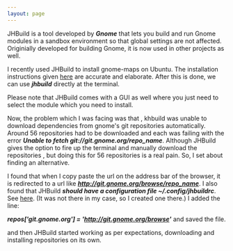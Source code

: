 ```yaml
---
layout: page
---
```


JHBuild is a tool developed by ***Gnome*** that lets you build and run Gnome modules in a sandbox environment so that global settings are not affected. Originially developed for building Gnome, it is now used in other projects as well.

I recently used JHBuild to install gnome-maps on Ubuntu. The installation instructions given [here](https://wiki.gnome.org/GnomeLove/BuildGnome) are accurate and elaborate. After this is done, we can use ***jhbuild*** directly at the terminal.

Please note that JHBuild comes with a GUI as well where you just need to select the module which you need to install.

Now, the problem which I was facing was that , khbuild was unable to download dependencies from gnome's git repositories automatically. Around 56 repositories had to be downloaded and each was failing with the error ***Unable to fetch git://git.gnome.org/repo_name***. Although JHBuild gives the option to fire up the terminal and manually download the repositories , but doing this for 56 repositories is a real pain. So, I set about finding an alternative.

I found that when I copy paste the url on the address bar of the browser, it is redirected to a url like ***http://git.gnome.org/browse/repo_name***.
I also found that JHBuild ***should have a configuration file ~/.config/jhbuildrc***. See [here](https://developer.gnome.org/jhbuild/unstable/config-reference.html.en). (It was not there in my case, so I created one there.)
I added the line:

***repos['git.gnome.org'] = 'http://git.gnome.org/browse'*** 
and saved the file.

and then JHBuild started working as per expectations, downloading and installing repositories on its own.
